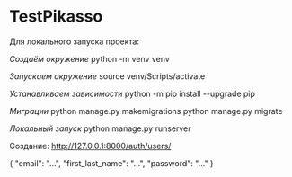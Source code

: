 # TestPikasso

Для локального запуска проекта:

*Создаём окружение*
python -m venv venv

*Запускаем окружение*
source venv/Scripts/activate

*Устанавливаем зависимости*
python -m pip install --upgrade pip

*Миграции*
python manage.py makemigrations
python manage.py migrate

*Локальный запуск*
python manage.py runserver

Создание: 
http://127.0.0.1:8000/auth/users/

{
    "email": "...",
    "first_last_name": "...",
    "password": "..."
}
